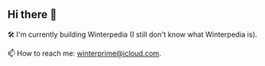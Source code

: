 ## Hi there 👋

🛠️ I'm currently building Winterpedia (I still don't know what Winterpedia is).

📫 How to reach me: [winterprime@icloud.com](mailto:winterprime@icloud.com).
